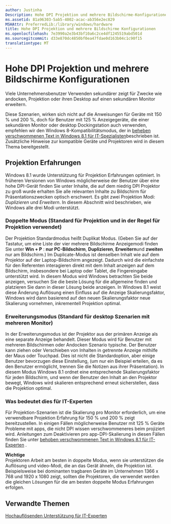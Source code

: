```yaml
---
author: Justinha
Description: Hohe DPI Projektion und mehrere Bildschirme-Konfigurationen
ms.assetid: 81a96303-5ab5-4002-acac-ab356e2ec829
MSHAttr: PreferredLib:/library/windows/hardware
title: Hohe DPI Projektion und mehrere Bildschirme Konfigurationen
ms.openlocfilehash: 7e3990a2e3b43bf10a6c2ce4df1245519abd501d
ms.sourcegitcommit: d33e870dc4850bf0ea47fdae0d163b04c1c90f15
translationtype: MT
---
```

# <a name="high-dpi-projection-and-multi-monitor-configurations"></a>Hohe DPI Projektion und mehrere Bildschirme Konfigurationen


Viele Unternehmensbenutzer Verwenden sekundärer zeigt für Zwecke wie andocken, Projektion oder ihren Desktop auf einen sekundären Monitor erweitern.

Diese Szenarien, wirken sich nicht auf die Anweisungen für Geräte mit 150 % und 200 %, doch für Benutzer mit 125 % Anzeigegeräte, die einer sekundären Monitor oder desktop Dockingstation auch verwenden, empfehlen wir den Windows 8-Kompatibilitätsmodus, der in [beheben verschwommenen Text in Windows 8.1 für IT-Spezialisten](fixing-blurry-text-in-windows-for-it-professionals.md#unaware)beschrieben ist. Zusätzliche Hinweise zur kompatible Geräte und Projektoren wird in diesem Thema bereitgestellt.

## <a name="span-idprojectionspanspan-idprojectionspanprojection-experiences"></a><span id="projection"></span><span id="PROJECTION"></span>Projektion Erfahrungen


Windows 8.1 wurde Unterstützung für Projektion Erfahrungen optimiert. In früheren Versionen von Windows möglicherweise der Benutzer über eine hohe DPI-Gerät finden Sie unter Inhalte, die auf dem niedrig DPI Projektor zu groß wurde erhalten Sie alle relevanten Inhalte zu Bildschirm für Präsentationszwecken optisch erschwert. Es gibt zwei Projektion Modi: *Duplizieren* und *Erweitern*. In diesem Abschnitt wird beschrieben, wie Windows alle drei Modi unterstützt.

### <a name="span-idduplicatemodedefaultforprojectionandtypicallyusedforprojectionspanspan-idduplicatemodedefaultforprojectionandtypicallyusedforprojectionspanspan-idduplicatemodedefaultforprojectionandtypicallyusedforprojectionspanduplicate-mode-default-for-projection-and-typically-used-for-projection"></a><span id="Duplicate_mode__default_for_projection_and_typically_used_for_projection_"></span><span id="duplicate_mode__default_for_projection_and_typically_used_for_projection_"></span><span id="DUPLICATE_MODE__DEFAULT_FOR_PROJECTION_AND_TYPICALLY_USED_FOR_PROJECTION_"></span>Doppelte Modus (Standard für Projektion und in der Regel für Projektion verwendet)

Der Projektion Standardmodus heißt Duplikat Modus. (Geben Sie auf der Tastatur, um eine Liste der vier mehrere Bildschirme Anzeigemodi finden Sie unter **Win + P** : **nur PC-Bildschirm**, **Duplizieren**, **Erweitern**und **zweiten** nur am Bildschirm.) Im Duplicate-Modus ist denselben Inhalt wie auf dem Projektor auf der Laptop-Bildschirm angezeigt. Dadurch wird die einfachste für den Referenten interagieren direkt mit dem Inhalt anzeigen auf dem Bildschirm, insbesondere bei Laptop oder Tablet, die Fingereingabe unterstützt wird. In diesem Modus wird Windows betrachten Sie beide anzeigen, versuchen Sie die beste Lösung für die allgemeine finden und platzieren Sie dann in dieser Lösung beide anzeigen. In Windows 8.1 weist diese Änderung Auflösung einen Einfluss auf die Anzeige Skalierungsfaktor, Windows wird dann basierend auf den neuen Skalierungsfaktor neue Skalierung vornehmen, inkrementell Projektion optimal.

### <a name="span-idextendmodetypicalformulti-monitordesktopscenariosspanspan-idextendmodetypicalformulti-monitordesktopscenariosspanspan-idextendmodetypicalformulti-monitordesktopscenariosspanextend-mode-typical-for-multi-monitor-desktop-scenarios"></a><span id="Extend_mode__typical_for_multi-monitor_desktop_scenarios_"></span><span id="extend_mode__typical_for_multi-monitor_desktop_scenarios_"></span><span id="EXTEND_MODE__TYPICAL_FOR_MULTI-MONITOR_DESKTOP_SCENARIOS_"></span>Erweiterungsmodus (Standard für desktop Szenarien mit mehreren Monitor)

In der Erweiterungsmodus ist der Projektor aus der primären Anzeige als eine separate Anzeige behandelt. Dieser Modus wird für Benutzer mit mehreren Bildschirmen oder Andocken Szenario typische. Der Benutzer kann ziehen oder Verschieben von Inhalten in getrennte Anzeige mithilfe der Maus oder Touchpad. Dies ist nicht die Standardoption, aber einige Benutzer bevorzugen diese Einstellung, (um nur ein Beispiel erteilen, da es den Benutzer ermöglicht, trennen Sie die Notizen aus ihrer Präsentation). In diesem Modus Windows 8.1 ordnet eine entsprechende Skalierungsfaktor für jeden Bildschirm, und wenn der Benutzer den Inhalt an den Projektor bewegt, Windows wird skalieren entsprechend erneut sicherstellen, dass die Projektion optimal.

### <a name="span-iditprospanspan-iditprospanwhat-this-means-for-the-it-professional"></a><span id="itpro"></span><span id="ITPRO"></span>Was bedeutet dies für IT-Experten

Für Projektion-Szenarien ist die Skalierung pro Monitor erforderlich, um eine verwendbare Projektion Erfahrung für 150 % und 200 % zeigt bereitzustellen. In einigen Fällen möglicherweise Benutzer mit 125 % Geräte Probleme mit apps, die nicht DPI wissen verschwommeneres beim projiziert wird. Anleitungen zum Deaktivieren pro app-DPI-Skalierung in diesen Fällen finden Sie unter [behoben verschwommenen Text in Windows 8.1 für IT-Experten](fixing-blurry-text-in-windows-for-it-professionals.md#unaware) .

**Wichtige**  
Projektoren Arbeit am besten in doppelte Modus, wenn sie unterstützen die Auflösung und video-Modi, die an das Gerät ähneln, die Projektion ist. Beispielsweise bei dominanten tragbaren Geräte im Unternehmen 1366 x 768 und 1920 x 1080 zeigt, sollten die Projektoren, die verwendet werden die gleichen Lösungen für die am besten doppelte Modus Erfahrungen erfolgen.

 

## <a name="span-idrelatedtopicsspanrelated-topics"></a><span id="related_topics"></span>Verwandte Themen


[Hochauflösenden Unterstützung für IT-Experten](high-dpi-support-for-it-professionals.md)

 

 







